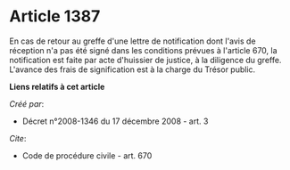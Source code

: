 # Article 1387

En cas de retour au greffe d'une lettre de notification dont l'avis de réception n'a pas été signé dans les conditions
prévues à l'article 670, la notification est faite par acte d'huissier de justice, à la diligence du greffe. L'avance des
frais de signification est à la charge du Trésor public.

**Liens relatifs à cet article**

_Créé par_:

  - Décret n°2008-1346 du 17 décembre 2008 - art. 3

_Cite_:

  - Code de procédure civile - art. 670
